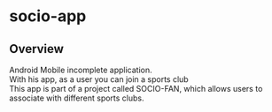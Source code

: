 # socio-app 

## Overview
Android Mobile incomplete application.<br/>
With his app, as a user you can join a sports club<br/>
This app is part of a project called SOCIO-FAN, which allows users to associate with different sports clubs.<br/>
